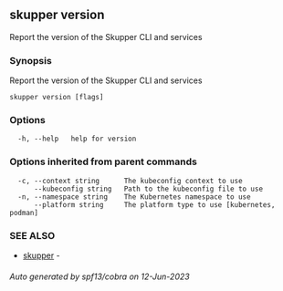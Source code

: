 ## skupper version

Report the version of the Skupper CLI and services

### Synopsis

Report the version of the Skupper CLI and services

```
skupper version [flags]
```

### Options

```
  -h, --help   help for version
```

### Options inherited from parent commands

```
  -c, --context string      The kubeconfig context to use
      --kubeconfig string   Path to the kubeconfig file to use
  -n, --namespace string    The Kubernetes namespace to use
      --platform string     The platform type to use [kubernetes, podman]
```

### SEE ALSO

* [skupper](skupper.md)	 - 

###### Auto generated by spf13/cobra on 12-Jun-2023

